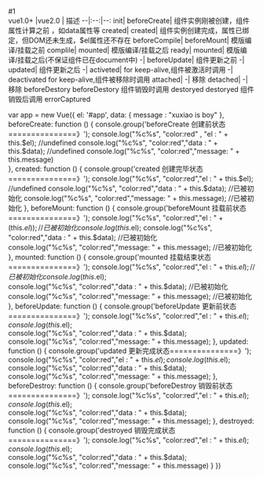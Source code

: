 #1	
vue1.0+                 |vue2.0                    | 描述
--|:--:|--:
init|					beforeCreate|				组件实例刚被创建，组件属性计算之前	，如data属性等
created|				created|					组件实例创建完成，属性已绑定，但DOM还未生成，$el属性还不存在
beforeCompile|			beforeMount|				模版编译/挂载之前
complile|				mounted|					模版编译/挂载之后
ready|					mounted|					模版编译/挂载之后(不保证组件已在document中)
-|						beforeUpdate|				组件更新之前
-|						updated|					组件更新之后
-|						activeted|					for keep-alive,组件被激活时调用
-|						deactivated					for keep-alive,组件被移除时调用
attached|				-|							移除
detached|				-|							移除
beforeDestory			beforeDestory				组件销毁时调用
destoryed				destoryed					组件销毁后调用
						errorCaptured				


var app = new Vue({
    el: '#app',
    data: {
      message : "xuxiao is boy" 
    },
    beforeCreate: function () {
        console.group('beforeCreate 创建前状态===============》');
        console.log("%c%s", "color:red" , "el     : " + this.$el); //undefined
        console.log("%c%s", "color:red","data   : 
        " + this.$data); //undefined 
        console.log("%c%s", "color:red","message: " + this.message)  
    },
    created: function () {
        console.group('created 创建完毕状态===============》');
        console.log("%c%s", "color:red","el     : " + this.$el); //undefined
        console.log("%c%s", "color:red","data   : " + this.$data); //已被初始化 
        console.log("%c%s", "color:red","message: " + this.message); //已被初始化
    },
    beforeMount: function () {
        console.group('beforeMount 挂载前状态===============》');
        console.log("%c%s", "color:red","el     : " + (this.$el)); //已被初始化
        console.log(this.$el);
        console.log("%c%s", "color:red","data   : " + this.$data); //已被初始化  
        console.log("%c%s", "color:red","message: " + this.message); //已被初始化  
    },
    mounted: function () {
        console.group('mounted 挂载结束状态===============》');
        console.log("%c%s", "color:red","el     : " + this.$el); //已被初始化
        console.log(this.$el);    
        console.log("%c%s", "color:red","data   : " + this.$data); //已被初始化
        console.log("%c%s", "color:red","message: " + this.message); //已被初始化 
    },
    beforeUpdate: function () {
        console.group('beforeUpdate 更新前状态===============》');
        console.log("%c%s", "color:red","el     : " + this.$el);
        console.log(this.$el);   
        console.log("%c%s", "color:red","data   : " + this.$data); 
        console.log("%c%s", "color:red","message: " + this.message); 
    },
    updated: function () {
        console.group('updated 更新完成状态===============》');
        console.log("%c%s", "color:red","el     : " + this.$el);
        console.log(this.$el); 
        console.log("%c%s", "color:red","data   : " + this.$data); 
        console.log("%c%s", "color:red","message: " + this.message); 
    },
    beforeDestroy: function () {
        console.group('beforeDestroy 销毁前状态===============》');
        console.log("%c%s", "color:red","el     : " + this.$el);
        console.log(this.$el);    
        console.log("%c%s", "color:red","data   : " + this.$data); 
        console.log("%c%s", "color:red","message: " + this.message); 
    },
    destroyed: function () {
        console.group('destroyed 销毁完成状态===============》');
        console.log("%c%s", "color:red","el     : " + this.$el);
        console.log(this.$el);  
        console.log("%c%s", "color:red","data   : " + this.$data); 
        console.log("%c%s", "color:red","message: " + this.message)
    }
})